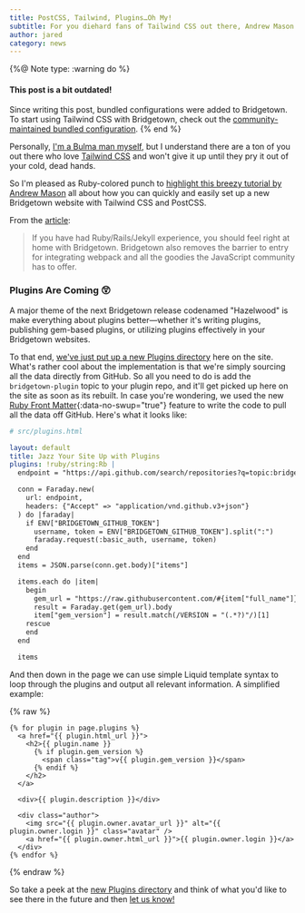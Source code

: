 ```yaml
---
title: PostCSS, Tailwind, Plugins…Oh My!
subtitle: For you diehard fans of Tailwind CSS out there, Andrew Mason has got you covered. Also, we now have a GitHub-sourced Plugins directory!
author: jared
category: news
---
```


{%@ Note type: :warning do %}
  #### This post is a bit outdated!
  Since writing this post, bundled configurations were added to Bridgetown. To start using Tailwind CSS with Bridgetown, check out the [community-maintained bundled configuration](https://github.com/bridgetownrb/tailwindcss-automation).
{% end %}

Personally, [I'm a Bulma man myself](https://bulma.io), but I understand there are a ton of you out there who love [Tailwind CSS](https://tailwindcss.com) and won't give it up until they pry it out of your cold, dead hands.

So I'm pleased as Ruby-colored punch to [highlight this breezy tutorial by Andrew Mason][andrewm-blog] all about how you can quickly and easily set up a new Bridgetown website with Tailwind CSS and PostCSS.

From the [article][andrewm-blog]:

> If you have had Ruby/Rails/Jekyll experience, you should feel right at home with Bridgetown. Bridgetown also removes the barrier to entry for integrating webpack and all the goodies the JavaScript community has to offer.

[andrewm-blog]: https://andrewm.codes/blog/build-and-deploy-a-static-site-with-ruby-bridgetown-tailwindcss-and-netlify/

### Plugins Are Coming 😲

A major theme of the next Bridgetown release codenamed "Hazelwood" is make everything about plugins better—whether it's writing plugins, publishing gem-based plugins, or utilizing plugins effectively in your Bridgetown websites.

To that end, [we've just put up a new Plugins directory](/plugins/) here on the site. What's rather cool about the implementation is that we're simply sourcing all the data directly from GitHub. So all you need to do is add the `bridgetown-plugin` topic to your plugin repo, and it'll get picked up here on the site as soon as its rebuilt. In case you're wondering, we used the new [Ruby Front Matter](/docs/front-matter/#ruby-front-matter){:data-no-swup="true"} feature to write the code to pull all the data off GitHub. Here's what it looks like:

```yaml
# src/plugins.html

layout: default
title: Jazz Your Site Up with Plugins
plugins: !ruby/string:Rb |
  endpoint = "https://api.github.com/search/repositories?q=topic:bridgetown-plugin"

  conn = Faraday.new(
    url: endpoint,
    headers: {"Accept" => "application/vnd.github.v3+json"}
  ) do |faraday|
    if ENV["BRIDGETOWN_GITHUB_TOKEN"]
      username, token = ENV["BRIDGETOWN_GITHUB_TOKEN"].split(":")
      faraday.request(:basic_auth, username, token)
    end
  end
  items = JSON.parse(conn.get.body)["items"]

  items.each do |item|
    begin
      gem_url = "https://raw.githubusercontent.com/#{item["full_name"]}/master/lib/#{item["name"]}/version.rb"
      result = Faraday.get(gem_url).body
      item["gem_version"] = result.match(/VERSION = "(.*?)"/)[1]
    rescue
    end
  end

  items
```

And then down in the page we can use simple Liquid template syntax to loop through the plugins and output all relevant information. A simplified example:

{% raw %}
```liquid
{% for plugin in page.plugins %}
  <a href="{{ plugin.html_url }}">
    <h2>{{ plugin.name }}
      {% if plugin.gem_version %}
        <span class="tag">v{{ plugin.gem_version }}</span>
      {% endif %}
    </h2>
  </a>

  <div>{{ plugin.description }}</div>

  <div class="author">
    <img src="{{ plugin.owner.avatar_url }}" alt="{{ plugin.owner.login }}" class="avatar" />
    <a href="{{ plugin.owner.html_url }}">{{ plugin.owner.login }}</a>
  </div>
{% endfor %}
```
{% endraw %}

So take a peek at the [new Plugins directory](/plugins/) and think of what you'd like to see there in the future and then [let us know!](https://github.com/bridgetownrb/bridgetown/issues/new?assignees=&labels=feature&template=feature_request.md&title=feat%3A+)
